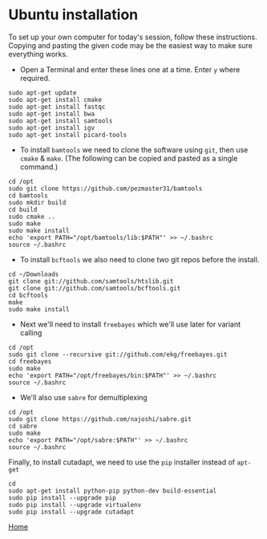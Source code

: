 # Ubuntu installation

To set up your own computer for today's session, follow these instructions.
Copying and pasting the given code may be the easiest way to make sure everything works.

- Open a Terminal and enter these lines one at a time. Enter `y` where required.

```
sudo apt-get update
sudo apt-get install cmake
sudo apt-get install fastqc
sudo apt-get install bwa
sudo apt-get install samtools
sudo apt-get install igv
sudo apt-get install picard-tools
```

- To install `bamtools` we need to clone the software using `git`, then use `cmake` & `make`.
(The following can be copied and pasted as a single command.)

```
cd /opt
sudo git clone https://github.com/pezmaster31/bamtools
cd bamtools
sudo mkdir build
cd build
sudo cmake ..
sudo make
sudo make install
echo 'export PATH="/opt/bamtools/lib:$PATH"' >> ~/.bashrc
source ~/.bashrc
```

- To install `bcftools` we also need to clone two git repos before the install.

```
cd ~/Downloads
git clone git://github.com/samtools/htslib.git
git clone git://github.com/samtools/bcftools.git
cd bcftools
make
sudo make install
```

- Next we'll need to install `freebayes` which we'll use later for variant calling

```
cd /opt
sudo git clone --recursive git://github.com/ekg/freebayes.git
cd freebayes
sudo make
echo 'export PATH="/opt/freebayes/bin:$PATH"' >> ~/.bashrc
source ~/.bashrc
```

- We'll also use `sabre` for demultiplexing

```
cd /opt
sudo git clone https://github.com/najoshi/sabre.git
cd sabre
sudo make
echo 'export PATH="/opt/sabre:$PATH"' >> ~/.bashrc
source ~/.bashrc
```

Finally, to install cutadapt, we need to use the `pip` installer instead of `apt-get`

```
cd
sudo apt-get install python-pip python-dev build-essential
sudo pip install --upgrade pip
sudo pip install --upgrade virtualenv
sudo pip install --upgrade cutadapt
```

[Home](../)
